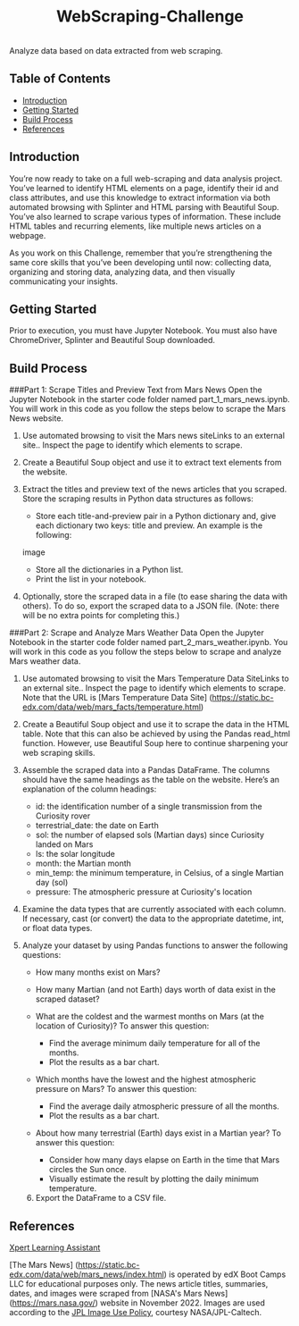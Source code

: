 <h1 align="center"> WebScraping-Challenge </h1> <br>
Analyze data based on data extracted from web scraping.


## Table of Contents

- [Introduction](#introduction)
- [Getting Started](#getting-started)
- [Build Process](#build-process)
- [References](#references)


## Introduction
You’re now ready to take on a full web-scraping and data analysis project. You’ve learned to identify HTML elements on a page, identify their id and class attributes, and use this knowledge to extract information via both automated browsing with Splinter and HTML parsing with Beautiful Soup. You’ve also learned to scrape various types of information. These include HTML tables and recurring elements, like multiple news articles on a webpage.

As you work on this Challenge, remember that you’re strengthening the same core skills that you’ve been developing until now: collecting data, organizing and storing data, analyzing data, and then visually communicating your insights.


## Getting Started

Prior to execution, you must have Jupyter Notebook. You must also have ChromeDriver, Splinter and Beautiful Soup downloaded.


## Build Process

###Part 1: Scrape Titles and Preview Text from Mars News
Open the Jupyter Notebook in the starter code folder named part_1_mars_news.ipynb. You will work in this code as you follow the steps below to scrape the Mars News website.

1) Use automated browsing to visit the Mars news siteLinks to an external site.. Inspect the page to identify which elements to scrape.

2) Create a Beautiful Soup object and use it to extract text elements from the website.

3) Extract the titles and preview text of the news articles that you scraped. Store the scraping results in Python data structures as follows:
    - Store each title-and-preview pair in a Python dictionary and, give each dictionary two keys: title and preview. An example is the following:
    
    image
    
    - Store all the dictionaries in a Python list.
    - Print the list in your notebook.
    
4) Optionally, store the scraped data in a file (to ease sharing the data with others). To do so, export the scraped data to a JSON file. (Note: there will be no extra points for completing this.)

###Part 2: Scrape and Analyze Mars Weather Data
Open the Jupyter Notebook in the starter code folder named part_2_mars_weather.ipynb. You will work in this code as you follow the steps below to scrape and analyze Mars weather data.

1) Use automated browsing to visit the Mars Temperature Data SiteLinks to an external site.. Inspect the page to identify which elements to scrape. Note that the URL is [Mars Temperature Data Site] (https://static.bc-edx.com/data/web/mars_facts/temperature.html)

2) Create a Beautiful Soup object and use it to scrape the data in the HTML table. Note that this can also be achieved by using the Pandas read_html function. However, use Beautiful Soup here to continue sharpening your web scraping skills.

3) Assemble the scraped data into a Pandas DataFrame. The columns should have the same headings as the table on the website. Here’s an explanation of the column headings:

    - id: the identification number of a single transmission from the Curiosity rover
    - terrestrial_date: the date on Earth
    - sol: the number of elapsed sols (Martian days) since Curiosity landed on Mars
    - ls: the solar longitude
    - month: the Martian month
    - min_temp: the minimum temperature, in Celsius, of a single Martian day (sol)
    - pressure: The atmospheric pressure at Curiosity's location
    
4) Examine the data types that are currently associated with each column. If necessary, cast (or convert) the data to the appropriate datetime, int, or float data types.

5) Analyze your dataset by using Pandas functions to answer the following questions:

    - How many months exist on Mars?
    
    - How many Martian (and not Earth) days worth of data exist in the scraped dataset?
    
    - What are the coldest and the warmest months on Mars (at the location of Curiosity)? To answer this question:
        - Find the average minimum daily temperature for all of the months.
        - Plot the results as a bar chart.
        
    - Which months have the lowest and the highest atmospheric pressure on Mars? To answer this question:
        - Find the average daily atmospheric pressure of all the months.
        - Plot the results as a bar chart.
        
    - About how many terrestrial (Earth) days exist in a Martian year? To answer this question:
        - Consider how many days elapse on Earth in the time that Mars circles the Sun once.
        - Visually estimate the result by plotting the daily minimum temperature.
        
    6) Export the DataFrame to a CSV file.


## References
[Xpert Learning Assistant](https://bootcampspot.instructure.com/courses/5057/external_tools/313)

[The Mars News] (https://static.bc-edx.com/data/web/mars_news/index.html) is operated by edX Boot Camps LLC for educational purposes only. The news article titles, summaries, dates, and images were scraped from [NASA's Mars News] (https://mars.nasa.gov/) website in November 2022. Images are used according to the [JPL Image Use Policy](https://www.jpl.nasa.gov/jpl-image-use-policy), courtesy NASA/JPL-Caltech.

